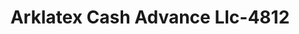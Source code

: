 ---
f_zip-code: 75570
f_state-code: TX
title: Arklatex Cash Advance Llc-4812
f_phone: 903-628-9207
f_city-only: Boston
f_address: 404 N Mccoy Blvd Ste B New Boston
f_location-unique-id: '4812'
slug: arklatex-cash-advance-llc-4812
updated-on: '2024-05-30T13:46:58.046Z'
created-on: '2024-05-30T13:36:59.803Z'
published-on: '2024-05-30T13:54:32.469Z'
f_city-state: cms/city/boston-tx.md
f_company: cms/company/arklatex-cash-advance-llc.md
f_state: cms/state/texas.md
layout: '[payday-loan].html'
tags: payday-loan
---